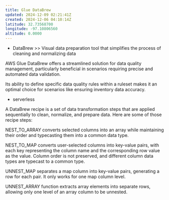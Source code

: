 ```yaml
---
title: Glue DataBrew
updated: 2024-12-09 02:21:41Z
created: 2024-12-06 04:10:14Z
latitude: 32.73568700
longitude: -97.10806560
altitude: 0.0000
---
```


- DataBrew >> Visual data preparation tool that simplifies the process of cleaning and normalizing data


AWS Glue DataBrew offers a streamlined solution for data quality management, particularly beneficial in scenarios requiring precise and automated data validation. 

Its ability to define specific data quality rules within a ruleset makes it an optimal choice for scenarios like ensuring inventory data accuracy. 

- serverless


A DataBrew recipe is a set of data transformation steps that are applied sequentially to clean, normalize, and prepare data. Here are some of those recipe steps:

NEST_TO_ARRAY converts selected columns into an array while maintaining their order and typecasting them into a common data type.

NEST_TO_MAP converts user-selected columns into key-value pairs, with each key representing the column name and the corresponding row value as the value. Column order is not preserved, and different column data types are typecast to a common type.

UNNEST_MAP separates a map column into key-value pairs, generating a row for each pair. It only works for one map column level.

UNNEST_ARRAY function extracts array elements into separate rows, allowing only one level of an array column to be unnested.